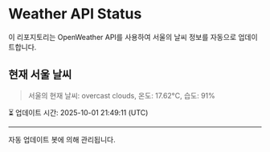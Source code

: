 
# Weather API Status

이 리포지토리는 OpenWeather API를 사용하여 서울의 날씨 정보를 자동으로 업데이트합니다.

## 현재 서울 날씨
> 서울의 현재 날씨: overcast clouds, 온도: 17.62°C, 습도: 91%

⏳ 업데이트 시간: 2025-10-01 21:49:11 (UTC)

---
자동 업데이트 봇에 의해 관리됩니다.
